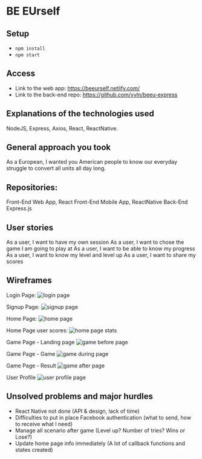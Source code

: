 # BE EUrself

## Setup
- ```npm install```
- ```npm start```

## Access
- Link to the web app: https://beeurself.netlify.com/
- Link to the back-end repo: https://github.com/yvln/beeu-express

## Explanations of the technologies used
NodeJS, Express, Axios, React, ReactNative.

## General approach you took
As a European, I wanted you American people to know our everyday struggle to convert all units all day long.

## Repositories:
Front-End Web App, React
Front-End Mobile App, ReactNative
Back-End Express.js

## User stories
As a user, I want to have my own session
As a user, I want to chose the game I am going to play at
As a user, I want to be able to know my progress
As a user, I want to know my level and level up
As a user, I want to share my scores

## Wireframes

Login Page:
![login page](https://img4.hostingpics.net/pics/160242login.png)

Signup Page:
![signup page](https://img4.hostingpics.net/pics/265037signup.png)

Home Page:
![home page](https://img4.hostingpics.net/pics/659779homepage.png)

Home Page user scores:
![home page stats](https://img4.hostingpics.net/pics/257466homepagestat.png)

Game Page - Landing page
![game before page](https://img4.hostingpics.net/pics/722379gamebefore.png)

Game Page - Game
![game during page](https://img4.hostingpics.net/pics/419780gameduring.png)

Game Page - Result
![game after page](https://img4.hostingpics.net/pics/212842gameafter.png)

User Profile
![user profile page](https://img4.hostingpics.net/pics/259584userprofile.png)

## Unsolved problems and major hurdles

- React Native not done (API & design, lack of time)
- Difficulties to put in place Facebook authentication (what to send, how to receive what I need)
- Manage all scenario after game (Level up? Number of tries? Wins or Lose?)
- Update home page info immediately (A lot of callback functions and states created)

